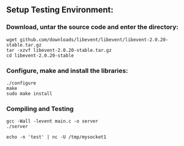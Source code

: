 ## Setup Testing Environment:
### Download, untar the source code and enter the directory:
```
wget github.com/downloads/libevent/libevent/libevent-2.0.20-stable.tar.gz
tar -xzvf libevent-2.0.20-stable.tar.gz
cd libevent-2.0.20-stable
```
### Configure, make and install the libraries:
```
./configure
make
sudo make install
```
### Compiling and Testing
```
gcc -Wall -levent main.c -o server
./server

echo -n 'test' | nc -U /tmp/mysocket1
```
